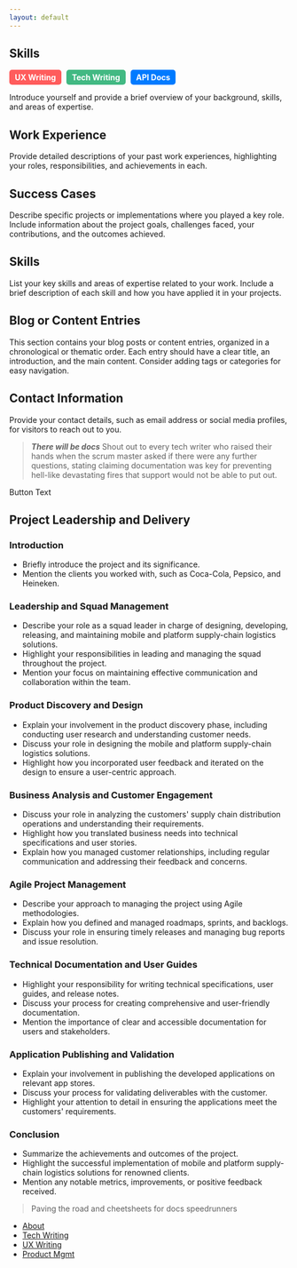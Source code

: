 ```yaml
---
layout: default
---
```


<style>
.tag {
  display: inline-block;
  padding: 5px 10px;
  margin-right: 5px;
  border-radius: 5px;
  font-size: 14px;
  font-weight: bold;
}

.tag-red {
  background-color: #FF5C5C;
  color: white;
}

.tag-green {
  background-color: #42B983;
  color: white;
}

.tag-blue {
  background-color: #007BFF;
  color: white;
}
</style>


## Skills

<span class="tag tag-red">UX Writing</span>
<span class="tag tag-green">Tech Writing</span>
<span class="tag tag-blue">API Docs</span>


Introduce yourself and provide a brief overview of your background, skills, and areas of expertise.

## Work Experience
Provide detailed descriptions of your past work experiences, highlighting your roles, responsibilities, and achievements in each.

## Success Cases
Describe specific projects or implementations where you played a key role. Include information about the project goals, challenges faced, your contributions, and the outcomes achieved.

## Skills
List your key skills and areas of expertise related to your work. Include a brief description of each skill and how you have applied it in your projects.

## Blog or Content Entries
This section contains your blog posts or content entries, organized in a chronological or thematic order. Each entry should have a clear title, an introduction, and the main content. Consider adding tags or categories for easy navigation.

## Contact Information
Provide your contact details, such as email address or social media profiles, for visitors to reach out to you.


> **_There will be docs_**
> Shout out to every tech writer who raised their hands when the scrum master asked if there were any further questions, stating claiming documentation was key for preventing hell-like devastating fires that support would not be able to put out. 


<a class="btn" id="myButton">Button Text</a>

<script>
  document.getElementById('myButton').addEventListener('click', function() {
    // JavaScript code to be executed when the button is clicked
    // Add your custom logic here
  });
</script>

## Project Leadership and Delivery

### Introduction
- Briefly introduce the project and its significance.
- Mention the clients you worked with, such as Coca-Cola, Pepsico, and Heineken.

### Leadership and Squad Management
- Describe your role as a squad leader in charge of designing, developing, releasing, and maintaining mobile and platform supply-chain logistics solutions.
- Highlight your responsibilities in leading and managing the squad throughout the project.
- Mention your focus on maintaining effective communication and collaboration within the team.

### Product Discovery and Design
- Explain your involvement in the product discovery phase, including conducting user research and understanding customer needs.
- Discuss your role in designing the mobile and platform supply-chain logistics solutions.
- Highlight how you incorporated user feedback and iterated on the design to ensure a user-centric approach.

### Business Analysis and Customer Engagement
- Discuss your role in analyzing the customers' supply chain distribution operations and understanding their requirements.
- Highlight how you translated business needs into technical specifications and user stories.
- Explain how you managed customer relationships, including regular communication and addressing their feedback and concerns.

### Agile Project Management
- Describe your approach to managing the project using Agile methodologies.
- Explain how you defined and managed roadmaps, sprints, and backlogs.
- Discuss your role in ensuring timely releases and managing bug reports and issue resolution.

### Technical Documentation and User Guides
- Highlight your responsibility for writing technical specifications, user guides, and release notes.
- Discuss your process for creating comprehensive and user-friendly documentation.
- Mention the importance of clear and accessible documentation for users and stakeholders.

### Application Publishing and Validation
- Explain your involvement in publishing the developed applications on relevant app stores.
- Discuss your process for validating deliverables with the customer.
- Highlight your attention to detail in ensuring the applications meet the customers' requirements.

### Conclusion
- Summarize the achievements and outcomes of the project.
- Highlight the successful implementation of mobile and platform supply-chain logistics solutions for renowned clients.
- Mention any notable metrics, improvements, or positive feedback received.

>
> Paving the road and cheetsheets for docs speedrunners

- [About](about.md)
- [Tech Writing](techwriting.md)
- [UX Writing](uxwriting.md)
- [Product Mgmt](productmgmt.md)













